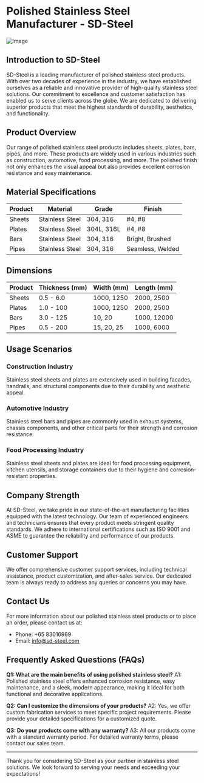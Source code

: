 # Polished Stainless Steel Manufacturer - SD-Steel

![Image](https://github.com/user-attachments/assets/2567258e-e124-4816-932d-1809bd27ef0b)

## Introduction to SD-Steel

SD-Steel is a leading manufacturer of polished stainless steel products. With over two decades of experience in the industry, we have established ourselves as a reliable and innovative provider of high-quality stainless steel solutions. Our commitment to excellence and customer satisfaction has enabled us to serve clients across the globe. We are dedicated to delivering superior products that meet the highest standards of durability, aesthetics, and functionality.

## Product Overview

Our range of polished stainless steel products includes sheets, plates, bars, pipes, and more. These products are widely used in various industries such as construction, automotive, food processing, and more. The polished finish not only enhances the visual appeal but also provides excellent corrosion resistance and easy maintenance.

## Material Specifications

| **Product** | **Material** | **Grade** | **Finish** |
|-------------|--------------|-----------|------------|
| Sheets      | Stainless Steel | 304, 316 | #4, #8 |
| Plates      | Stainless Steel | 304L, 316L | #4, #8 |
| Bars        | Stainless Steel | 304, 316 | Bright, Brushed |
| Pipes       | Stainless Steel | 304, 316 | Seamless, Welded |

## Dimensions

| **Product** | **Thickness (mm)** | **Width (mm)** | **Length (mm)** |
|-------------|--------------------|----------------|-----------------|
| Sheets      | 0.5 - 6.0          | 1000, 1250     | 2000, 2500      |
| Plates      | 1.0 - 100          | 1000, 1250     | 2000, 2500      |
| Bars        | 3.0 - 125          | 10, 20         | 1000, 12000     |
| Pipes       | 0.5 - 200          | 15, 20, 25     | 1000, 6000      |

## Usage Scenarios

### Construction Industry
Stainless steel sheets and plates are extensively used in building facades, handrails, and structural components due to their durability and aesthetic appeal.

### Automotive Industry
Stainless steel bars and pipes are commonly used in exhaust systems, chassis components, and other critical parts for their strength and corrosion resistance.

### Food Processing Industry
Stainless steel sheets and plates are ideal for food processing equipment, kitchen utensils, and storage containers due to their hygiene and corrosion-resistant properties.

## Company Strength

At SD-Steel, we take pride in our state-of-the-art manufacturing facilities equipped with the latest technology. Our team of experienced engineers and technicians ensures that every product meets stringent quality standards. We adhere to international certifications such as ISO 9001 and ASME to guarantee the reliability and performance of our products.

## Customer Support

We offer comprehensive customer support services, including technical assistance, product customization, and after-sales service. Our dedicated team is always ready to address any queries or concerns you may have.

## Contact Us

For more information about our polished stainless steel products or to place an order, please contact us at:
- Phone: +65 83016969
- Email: info@sd-steel.com

## Frequently Asked Questions (FAQs)

**Q1: What are the main benefits of using polished stainless steel?**
A1: Polished stainless steel offers enhanced corrosion resistance, easy maintenance, and a sleek, modern appearance, making it ideal for both functional and decorative applications.

**Q2: Can I customize the dimensions of your products?**
A2: Yes, we offer custom fabrication services to meet specific project requirements. Please provide your detailed specifications for a customized quote.

**Q3: Do your products come with any warranty?**
A3: All our products come with a standard warranty period. For detailed warranty terms, please contact our sales team.

---

Thank you for considering SD-Steel as your partner in stainless steel solutions. We look forward to serving your needs and exceeding your expectations!
